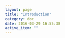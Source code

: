 ```yaml
---
layout: page
title: "Introduction"
category: doc
date: 2016-03-29 16:55:38
active_item: ""
---
```



